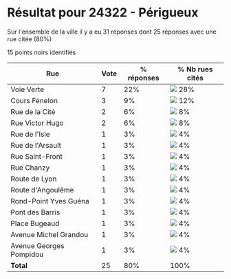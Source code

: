 # Résultat pour 24322 - Périgueux

Sur l'ensemble de la ville il y a eu 31 réponses dont 25 réponses avec une rue citée (80%)

15 points noirs identifiés

| Rue | Vote | % réponses | % Nb rues cités|
|-----|------|------------|----------------|
| Voie Verte | 7 | 22% | <img src="../../img/bar_28.gif" />&nbsp;28%|
| Cours Fénelon | 3 | 9% | <img src="../../img/bar_12.gif" />&nbsp;12%|
| Rue de la Cité | 2 | 6% | <img src="../../img/bar_8.gif" />&nbsp;8%|
| Rue Victor Hugo | 2 | 6% | <img src="../../img/bar_8.gif" />&nbsp;8%|
| Rue de l'Isle | 1 | 3% | <img src="../../img/bar_4.gif" />&nbsp;4%|
| Rue de l'Arsault | 1 | 3% | <img src="../../img/bar_4.gif" />&nbsp;4%|
| Rue Saint-Front | 1 | 3% | <img src="../../img/bar_4.gif" />&nbsp;4%|
| Rue Chanzy | 1 | 3% | <img src="../../img/bar_4.gif" />&nbsp;4%|
| Route de Lyon | 1 | 3% | <img src="../../img/bar_4.gif" />&nbsp;4%|
| Route d'Angoulême | 1 | 3% | <img src="../../img/bar_4.gif" />&nbsp;4%|
| Rond-Point Yves Guéna | 1 | 3% | <img src="../../img/bar_4.gif" />&nbsp;4%|
| Pont des Barris | 1 | 3% | <img src="../../img/bar_4.gif" />&nbsp;4%|
| Place Bugeaud | 1 | 3% | <img src="../../img/bar_4.gif" />&nbsp;4%|
| Avenue Michel Grandou | 1 | 3% | <img src="../../img/bar_4.gif" />&nbsp;4%|
| Avenue Georges Pompidou | 1 | 3% | <img src="../../img/bar_4.gif" />&nbsp;4%|
| **Total** | 25 | 80% | 100%|
